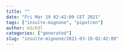 ```yaml
---
title: ""
date: "Fri Mar 19 02:42:09 CET 2021"
tags: ["insulte-mignone", "pipotron"]
author: m1ch3l
categories: ["generated"]
slug: "insulte-mignone/2021-03-19-02:42:09"
---
```



